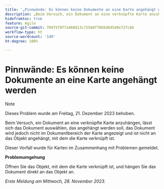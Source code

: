 ```yaml
---
title: '„Pinnwände: Es können keine Dokumente an eine Karte angehängt werden“'
description: „Beim Versuch, ein Dokument an eine verknüpfte Karte anzuhängen, lässt sich das Dokument auswählen, das angehängt werden soll, das Dokument wird jedoch nicht im Dokumentbereich der Karte angezeigt und ist nicht an das Objekt angehängt, mit dem die Karte verknüpft ist.“
hidefromtoc: true
feature: Agile
source-git-commit: 704f5f9f7a460d13c7258df7865d84540e72fc6b
workflow-type: ht
source-wordcount: '149'
ht-degree: 100%

---
```



# Pinnwände: Es können keine Dokumente an eine Karte angehängt werden

<!--WF and WFP TOCs-->

>[!NOTE]
>
>Dieses Problem wurde am Freitag, 21. Dezember 2023 behoben.

Beim Versuch, ein Dokument an eine verknüpfte Karte anzuhängen, lässt sich das Dokument auswählen, das angehängt werden soll, das Dokument wird jedoch nicht im Dokumentbereich der Karte angezeigt und ist nicht an das Objekt angehängt, mit dem die Karte verknüpft ist.

Dieser Vorfall wurde für Karten im Zusammenhang mit Problemen gemeldet.

**Problemumgehung**

Öffnen Sie das Objekt, mit dem die Karte verknüpft ist, und hängen Sie das Dokument direkt an das Objekt an.

_Erste Meldung am Mittwoch, 28. November 2023._
